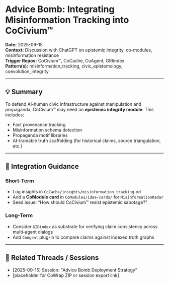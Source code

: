 # Advice Bomb: Integrating Misinformation Tracking into CoCivium™
**Date:** 2025-09-15  
**Context:** Discussion with ChatGPT on epistemic integrity, co-modules, misinformation resistance  
**Trigger Repos:** CoCivium™, CoCache, CoAgent, GIBindex  
**Pattern(s):** misinformation_tracking, civic_epistemology, coevolution_integrity  

---

## 💡 Summary

To defend AI-human civic infrastructure against manipulation and propaganda, CoCivium™ may need an **epistemic integrity module**. This includes:

- Fact provenance tracking  
- Misinformation schema detection  
- Propaganda motif libraries  
- AI-trainable truth scaffolding (for historical claims, source triangulation, etc.)

---

## 🎯 Integration Guidance

### Short-Term
- Log insights in `CoCache/insights/misinformation_tracking.md`  
- Add a **CoModule card** in `CoModules/idea-cards/` for `MisinformationRadar`  
- Seed issue: “How should CoCivium™ resist epistemic sabotage?”

### Long-Term
- Consider `GIBindex` as substrate for verifying claim consistency across multi-agent dialogs  
- Add `CoAgent` plug-in to compare claims against indexed truth graphs

---

## 📎 Related Threads / Sessions
- [2025-09-15] Session: "Advice Bomb Deployment Strategy"  
- [placeholder for CoWrap ZIP or session export link]

